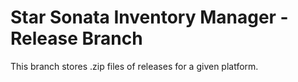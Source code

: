 # Star Sonata Inventory Manager - Release Branch

This branch stores .zip files of releases for a given platform.
